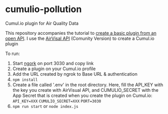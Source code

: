 # cumulio-pollution
Cumul.io plugin for Air Quality Data

This repository accompanies the tutorial to [create a basic plugin from an open API](https://blog.cumul.io/2020/10/07/create-a-cumul-io-api-plugin-with-air-visuals-data/).
I use the [AirVisal API](https://www.iqair.com/air-pollution-data-api) (Comunity Version) to create a Cumul.io plugin

To run:
1. Start [ngork](https://ngrok.com/) on port 3030 and copy link
2. Create a plugin on your Cumul.io profile
3. Add the URL created by ngrok to Base URL & authentication
4. `npm install`
5. Create a file called '.env' in the root directory. Here, fill the API_KEY with the key you create with AirVisual API, and CUMULIO_SECRET with the App Secret that is created when you create the plugin on Cumul.io:
`API_KEY=XXX`
`CUMULIO_SECRET=XXX`
`PORT=3030`
6. `npm run start` or `node index.js` 